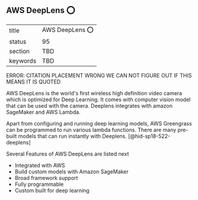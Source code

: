 ## AWS DeepLens :o:


|          |                  |
| -------- | ---------------- |
| title    | AWS DeepLens :o: |
| status   | 95               |
| section  | TBD              |
| keywords | TBD              |




ERROR: CITATION PLACEMENT WRONG WE CAN NOT FIGURE OUT IF THIS MEANS IT
IS QUOTED

AWS DeepLens is the world's first wireless high definition video camera
which is optimized for Deep Learning. It comes with computer vision
model that can be used with the camera. Deeplens integrates with amazon
SageMaker and AWS Lambda.

Apart from configuring and running deep learning models, AWS Greengrass
can be programmed to run various lambda functions. There are many
pre-built models that can run instantly with
Deeplens. [@hid-sp18-522-deeplens]

Several Features of AWS DeepLens are listed next

* Integrated with AWS
* Build custom models with Amazon SageMaker
* Broad framework support
* Fully programmable
* Custom built for deep learning


